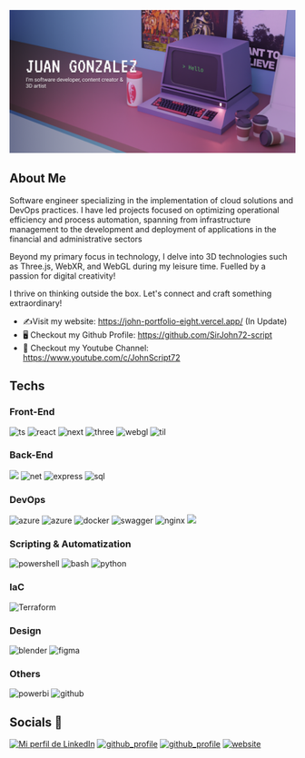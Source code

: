 
![Banner Image](./portfolio_banner2.png)
<br />

## About Me 
Software engineer specializing in the implementation of cloud solutions and DevOps practices. I have led projects focused on optimizing operational efficiency and process automation, spanning from infrastructure management to the development and deployment of applications in the financial and administrative sectors

Beyond my primary focus in technology, I delve into 3D technologies such as Three.js, WebXR, and WebGL during my leisure time. Fuelled by a passion for digital creativity!

I thrive on thinking outside the box.
Let's connect and craft something extraordinary!

- ✍Visit my website: https://john-portfolio-eight.vercel.app/ (In Update)
- 🖥 Checkout my Github Profile: https://github.com/SirJohn72-script
- 🧡 Checkout my Youtube Channel: https://www.youtube.com/c/JohnScript72

## Techs
### Front-End
<img src="https://img.shields.io/badge/TypeScript-007ACC?style=for-the-badge&logo=typescript&logoColor=white" alt="ts"></img>
<img src="https://img.shields.io/badge/React-20232A?style=for-the-badge&logo=react&logoColor=61DAFB" alt="react"></img>
<img src="https://img.shields.io/badge/next.js-000000?style=for-the-badge&logo=nextdotjs&logoColor=white" alt="next"></img>
<img src="https://img.shields.io/badge/ThreeJs-black?style=for-the-badge&logo=three.js&logoColor=white" alt="three"></img>
<img src="https://img.shields.io/badge/WebGL-ffffff?style=for-the-badge&logo=webgl&logoColor=990000" alt="webgl"></img>
<img src="https://img.shields.io/badge/Tailwind_CSS-38B2AC?style=for-the-badge&logo=tailwind-css&logoColor=white" alt="til"></img>

### Back-End
<img src="https://img.shields.io/badge/c%23-%23239120.svg?style=for-the-badge&logo=csharp&logoColor=white"></img>
<img src="https://img.shields.io/badge/.NET-512BD4?style=for-the-badge&logo=dotnet&logoColor=white" alt="net"> </img>
<img src="https://img.shields.io/badge/Express.js-000000?style=for-the-badge&logo=express&logoColor=white" alt="express"> </img>
<img src="https://img.shields.io/badge/Microsoft%20SQL%20Server-CC2927?style=for-the-badge&logo=microsoft%20sql%20server&logoColor=white" alt="sql"></img>

### DevOps 
<img src="https://img.shields.io/badge/microsoft%20azure-0089D6?style=for-the-badge&logo=microsoft-azure&logoColor=white" alt="azure"></img>
<img src="https://img.shields.io/badge/Azure_DevOps-0078D7?style=for-the-badge&logo=azure-devops&logoColor=white" alt="azure"> </img>
<img src="https://img.shields.io/badge/docker-%230db7ed.svg?style=for-the-badge&logo=docker&logoColor=white" alt="docker"></img>
<img src="https://img.shields.io/badge/-Swagger-%23Clojure?style=for-the-badge&logo=swagger&logoColor=white" alt="swagger"></img>
<img src="https://img.shields.io/badge/nginx-%23009639.svg?style=for-the-badge&logo=nginx&logoColor=white" alt="nginx"></img>
<img src="https://img.shields.io/badge/iis.svg?style=for-the-badge&logo=iis&logoColor=white"></img>

### Scripting & Automatization 
<img src="https://img.shields.io/badge/PowerShell-%235391FE.svg?style=for-the-badge&logo=powershell&logoColor=white" alt="powershell"></img>
<img src="https://img.shields.io/badge/shell_script-%23121011.svg?style=for-the-badge&logo=gnu-bash&logoColor=white" alt="bash"></img>
<img src="https://img.shields.io/badge/python-3670A0?style=for-the-badge&logo=python&logoColor=ffdd54" alt="python"></img>

### IaC 
![Terraform](https://img.shields.io/badge/terraform-%235835CC.svg?style=for-the-badge&logo=terraform&logoColor=white)

### Design 
<img src="https://img.shields.io/badge/blender-%23F5792A.svg?style=for-the-badge&logo=blender&logoColor=white" alt="blender"> </img>
<img src="https://img.shields.io/badge/Figma-F24E1E?style=for-the-badge&logo=figma&logoColor=white" alt="figma"></img>

### Others
<img src="https://img.shields.io/badge/power_bi-F2C811?style=for-the-badge&logo=powerbi&logoColor=black" alt="powerbi"></img>
<img src="https://img.shields.io/badge/github-%23121011.svg?style=for-the-badge&logo=github&logoColor=white" alt="github"></img> 

## Socials 🤝​
<a href="https://www.linkedin.com/in/juanglezf/"><img src="https://img.shields.io/badge/LinkedIn-0077B5?style=for-the-badge&logo=linkedin&logoColor=white" alt="Mi perfil de LinkedIn"/></a>
<a href="https://github.com/SirJohn72-script"><img src="https://img.shields.io/badge/GitHub-100000?style=for-the-badge&logo=github&logoColor=white" alt="github_profile"></img></a>
<a href="https://www.youtube.com/c/JohnScript72"><img src="https://img.shields.io/badge/YouTube-FF0000?style=for-the-badge&logo=youtube&logoColor=white" alt="github_profile"></img></a>
<a href="https://john-portfolio-eight.vercel.app"><img src="https://img.shields.io/badge/website-000000?style=for-the-badge&logo=About.me&logoColor=white" alt="website"> </img> </a>
